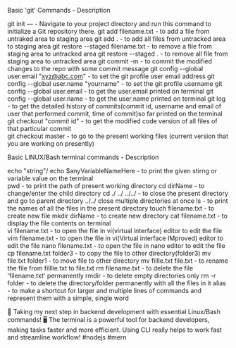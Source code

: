 Basic 'git' Commands                                                        - Description

git init —                                       - Navigate to your project directory and run this command to initialize a Git repository there.
git add filename.txt                             - to add a file from untraked area to staging area 
git add .                                        - to add all files from untracked area to staging area
git restore --staged filename.txt                - to remove a file from staging area to untracked area
git restore --staged .                           - to remove all file from staging area to untracked area
git commit -m                                    - to commit the modified changes to the repo with some commit message
git config --global user.email "xyz@abc.com"     - to set the git profile user email address
git config --global user.name "yourname"         - to set the git profile username
git config --global user.email                   - to get the user.email printed on terminal
git config --global user.name                    - to get the user.name printed on terminal 
git log                                          - to get the detailed history of commits(commit id, username and email of user that performed commit, time of commit)so far printed on the terminal
git checkout "commit id"                         - to get the modified code version of all files of that particular commit  
git checkout master                              - to go to the present working files (current version that you are working on presently)





Basic LINUX/Bash terminal commands               - Description  

echo "string"/ echo $anyVariableNameHere         - to print the given stirng or variable value on the terminal  
pwd                                              - to print the path of present working directory
cd dirName                                       - to change/enter the child directory 
cd ./ ../ ../../                                 - to close the present directory and go to parent directory ../../ close multiple directories at once
ls                                               - to print the names of all the files in the present directory
touch filename.txt                               - to create new file
mkdir dirName                                    - to create new directory
cat filename.txt                                 - to display the file contents on terminal             
vi filename.txt                                  - to open the file in vi(virtual interface) editor to edit the file 
vim filename.txt                                 - to open the file in vi(Virtual interface IMproved) editor to edit the file 
nano filename.txt                                - to open the file in nano editor to edit the file  
cp filename.txt folder3                          - to copy the file to other directory(folder3)
mv file.txt folder1                              - to move file to other directory
mv fillle.txt file.txt                           - to rename the file from filllle.txt to file.txt
rm filename.txt                                  - to delete the file 'filename.txt' permanently
rmdir                                            - to delete empty directories only
rm -r folder                                     - to delete the directory/folder permanently with all the files in it
alias                                            - to make a shortcut for larger and multiple lines of commands and represent them with a simple, single word




🚀 Taking my next step in backend development with essential Linux/Bash commands! 🖥️ The terminal is a powerful tool for backend developers, making tasks faster and more efficient. Using CLI really helps to work fast and streamline workflow! #nodejs #mern